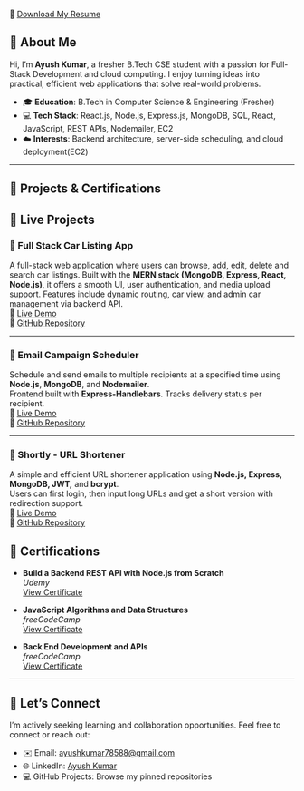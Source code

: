📄 [Download My Resume](https://github.com/Ayush78588/Ayush78588/raw/main/AyushResume.pdf)
## 👋 About Me

Hi, I’m **Ayush Kumar**, a fresher B.Tech CSE student with a passion for Full-Stack Development and cloud computing. I enjoy turning ideas into practical, efficient web applications that solve real-world problems.

- 🎓 **Education**: B.Tech in Computer Science & Engineering (Fresher)
- 💻 **Tech Stack**: React.js, Node.js, Express.js, MongoDB, SQL, React, JavaScript, REST APIs, Nodemailer, EC2
- ☁️ **Interests**: Backend architecture, server-side scheduling, and cloud deployment(EC2)

---

## 📘 Projects & Certifications

## 🚀 Live Projects

### 🚗 Full Stack Car Listing App
A full-stack web application where users can browse, add, edit, delete and search car listings. Built with the **MERN stack (MongoDB, Express, React, Node.js)**, it offers a smooth UI, user authentication, and media upload support.
Features include dynamic routing, car view, and admin car management via backend API.  
🔗 [Live Demo](https://car-showcase-gamma-three.vercel.app/)  
📂 [GitHub Repository](https://github.com/Ayush78588/car-showcase)

---

### 📧 Email Campaign Scheduler  
Schedule and send emails to multiple recipients at a specified time using **Node.js**, **MongoDB**, and **Nodemailer**.  
Frontend built with **Express-Handlebars**. Tracks delivery status per recipient.  
🔗 [Live Demo](https://email-campaign-scheduler-i2by.onrender.com)   
📂 [GitHub Repository](https://github.com/Ayush78588/Email-Campaign-Scheduler)

---

### 🔗 Shortly - URL Shortener  
A simple and efficient URL shortener application using **Node.js, Express, MongoDB, JWT,** and **bcrypt**.  
Users can first login, then input long URLs and get a short version with redirection support.    
🔗 [Live Demo](https://shortly-ll9e.onrender.com)  
📂 [GitHub Repository](https://github.com/Ayush78588/Shortly)


## 📜 Certifications

- **Build a Backend REST API with Node.js from Scratch**  
  _Udemy_  
  [View Certificate](https://www.udemy.com/certificate/UC-fc214dc9-cb99-48f7-a43f-381d2a6d1a4b/)

- **JavaScript Algorithms and Data Structures**  
  _freeCodeCamp_  
  [View Certificate](https://freecodecamp.org/certification/Ayush78588/javascript-algorithms-and-data-structures-v8)

- **Back End Development and APIs**  
  _freeCodeCamp_  
  [View Certificate](https://freecodecamp.org/certification/Ayush78588/back-end-development-and-apis)


---

## 🤝 Let’s Connect

I’m actively seeking learning and collaboration opportunities. Feel free to connect or reach out:

- ✉️ Email: ayushkumar78588@gmail.com  
- 🌐 LinkedIn: [Ayush Kumar](https://www.linkedin.com/in/ayush-kumar-496a48302/)  
- 💻 GitHub Projects: Browse my pinned repositories
